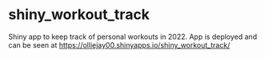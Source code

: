 # shiny_workout_track
Shiny app to keep track of personal workouts in 2022. App is deployed and can be seen at https://olliejay00.shinyapps.io/shiny_workout_track/ 
